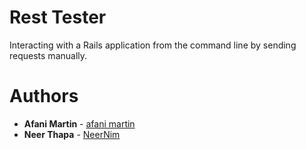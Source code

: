 # Rest Tester
Interacting with a Rails application from the command line by sending requests manually.


# Authors
* **Afani Martin** - [afani martin](https://github.com/whiz25)
* **Neer Thapa** - [NeerNim](https://github.com/NeerNim)
